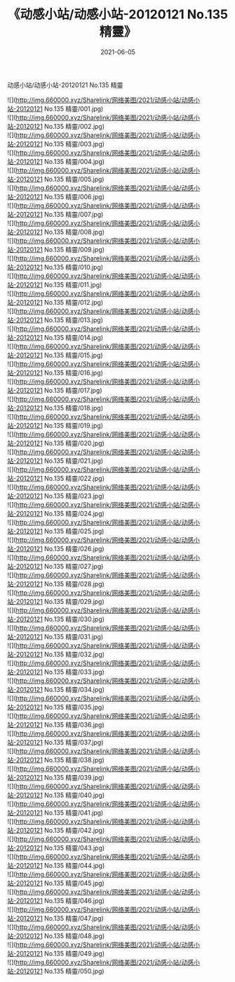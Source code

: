 ﻿---
layout: post
title:  《动感小站/动感小站-20120121 No.135 精靈》
date:   2021-06-05
img: http://img.660000.xyz/Sharelink/网络美图/2021/动感小站/动感小站-20120121 No.135 精靈/000.jpg
categories: [美女, 清纯, 唯美]
---

动感小站/动感小站-20120121 No.135 精靈

 ![](http://img.660000.xyz/Sharelink/网络美图/2021/动感小站/动感小站-20120121 No.135 精靈/001.jpg) <br>![](http://img.660000.xyz/Sharelink/网络美图/2021/动感小站/动感小站-20120121 No.135 精靈/002.jpg) <br>![](http://img.660000.xyz/Sharelink/网络美图/2021/动感小站/动感小站-20120121 No.135 精靈/003.jpg) <br>![](http://img.660000.xyz/Sharelink/网络美图/2021/动感小站/动感小站-20120121 No.135 精靈/004.jpg) <br>![](http://img.660000.xyz/Sharelink/网络美图/2021/动感小站/动感小站-20120121 No.135 精靈/005.jpg) <br>![](http://img.660000.xyz/Sharelink/网络美图/2021/动感小站/动感小站-20120121 No.135 精靈/006.jpg) <br>![](http://img.660000.xyz/Sharelink/网络美图/2021/动感小站/动感小站-20120121 No.135 精靈/007.jpg) <br>![](http://img.660000.xyz/Sharelink/网络美图/2021/动感小站/动感小站-20120121 No.135 精靈/008.jpg) <br>![](http://img.660000.xyz/Sharelink/网络美图/2021/动感小站/动感小站-20120121 No.135 精靈/009.jpg) <br>![](http://img.660000.xyz/Sharelink/网络美图/2021/动感小站/动感小站-20120121 No.135 精靈/010.jpg) <br>![](http://img.660000.xyz/Sharelink/网络美图/2021/动感小站/动感小站-20120121 No.135 精靈/011.jpg) <br>![](http://img.660000.xyz/Sharelink/网络美图/2021/动感小站/动感小站-20120121 No.135 精靈/012.jpg) <br>![](http://img.660000.xyz/Sharelink/网络美图/2021/动感小站/动感小站-20120121 No.135 精靈/013.jpg) <br>![](http://img.660000.xyz/Sharelink/网络美图/2021/动感小站/动感小站-20120121 No.135 精靈/014.jpg) <br>![](http://img.660000.xyz/Sharelink/网络美图/2021/动感小站/动感小站-20120121 No.135 精靈/015.jpg) <br>![](http://img.660000.xyz/Sharelink/网络美图/2021/动感小站/动感小站-20120121 No.135 精靈/016.jpg) <br>![](http://img.660000.xyz/Sharelink/网络美图/2021/动感小站/动感小站-20120121 No.135 精靈/017.jpg) <br>![](http://img.660000.xyz/Sharelink/网络美图/2021/动感小站/动感小站-20120121 No.135 精靈/018.jpg) <br>![](http://img.660000.xyz/Sharelink/网络美图/2021/动感小站/动感小站-20120121 No.135 精靈/019.jpg) <br>![](http://img.660000.xyz/Sharelink/网络美图/2021/动感小站/动感小站-20120121 No.135 精靈/020.jpg) <br>![](http://img.660000.xyz/Sharelink/网络美图/2021/动感小站/动感小站-20120121 No.135 精靈/021.jpg) <br>![](http://img.660000.xyz/Sharelink/网络美图/2021/动感小站/动感小站-20120121 No.135 精靈/022.jpg) <br>![](http://img.660000.xyz/Sharelink/网络美图/2021/动感小站/动感小站-20120121 No.135 精靈/023.jpg) <br>![](http://img.660000.xyz/Sharelink/网络美图/2021/动感小站/动感小站-20120121 No.135 精靈/024.jpg) <br>![](http://img.660000.xyz/Sharelink/网络美图/2021/动感小站/动感小站-20120121 No.135 精靈/025.jpg) <br>![](http://img.660000.xyz/Sharelink/网络美图/2021/动感小站/动感小站-20120121 No.135 精靈/026.jpg) <br>![](http://img.660000.xyz/Sharelink/网络美图/2021/动感小站/动感小站-20120121 No.135 精靈/027.jpg) <br>![](http://img.660000.xyz/Sharelink/网络美图/2021/动感小站/动感小站-20120121 No.135 精靈/028.jpg) <br>![](http://img.660000.xyz/Sharelink/网络美图/2021/动感小站/动感小站-20120121 No.135 精靈/029.jpg) <br>![](http://img.660000.xyz/Sharelink/网络美图/2021/动感小站/动感小站-20120121 No.135 精靈/030.jpg) <br>![](http://img.660000.xyz/Sharelink/网络美图/2021/动感小站/动感小站-20120121 No.135 精靈/031.jpg) <br>![](http://img.660000.xyz/Sharelink/网络美图/2021/动感小站/动感小站-20120121 No.135 精靈/032.jpg) <br>![](http://img.660000.xyz/Sharelink/网络美图/2021/动感小站/动感小站-20120121 No.135 精靈/033.jpg) <br>![](http://img.660000.xyz/Sharelink/网络美图/2021/动感小站/动感小站-20120121 No.135 精靈/034.jpg) <br>![](http://img.660000.xyz/Sharelink/网络美图/2021/动感小站/动感小站-20120121 No.135 精靈/035.jpg) <br>![](http://img.660000.xyz/Sharelink/网络美图/2021/动感小站/动感小站-20120121 No.135 精靈/036.jpg) <br>![](http://img.660000.xyz/Sharelink/网络美图/2021/动感小站/动感小站-20120121 No.135 精靈/037.jpg) <br>![](http://img.660000.xyz/Sharelink/网络美图/2021/动感小站/动感小站-20120121 No.135 精靈/038.jpg) <br>![](http://img.660000.xyz/Sharelink/网络美图/2021/动感小站/动感小站-20120121 No.135 精靈/039.jpg) <br>![](http://img.660000.xyz/Sharelink/网络美图/2021/动感小站/动感小站-20120121 No.135 精靈/040.jpg) <br>![](http://img.660000.xyz/Sharelink/网络美图/2021/动感小站/动感小站-20120121 No.135 精靈/041.jpg) <br>![](http://img.660000.xyz/Sharelink/网络美图/2021/动感小站/动感小站-20120121 No.135 精靈/042.jpg) <br>![](http://img.660000.xyz/Sharelink/网络美图/2021/动感小站/动感小站-20120121 No.135 精靈/043.jpg) <br>![](http://img.660000.xyz/Sharelink/网络美图/2021/动感小站/动感小站-20120121 No.135 精靈/044.jpg) <br>![](http://img.660000.xyz/Sharelink/网络美图/2021/动感小站/动感小站-20120121 No.135 精靈/045.jpg) <br>![](http://img.660000.xyz/Sharelink/网络美图/2021/动感小站/动感小站-20120121 No.135 精靈/046.jpg) <br>![](http://img.660000.xyz/Sharelink/网络美图/2021/动感小站/动感小站-20120121 No.135 精靈/047.jpg) <br>![](http://img.660000.xyz/Sharelink/网络美图/2021/动感小站/动感小站-20120121 No.135 精靈/048.jpg) <br>![](http://img.660000.xyz/Sharelink/网络美图/2021/动感小站/动感小站-20120121 No.135 精靈/049.jpg) <br>![](http://img.660000.xyz/Sharelink/网络美图/2021/动感小站/动感小站-20120121 No.135 精靈/050.jpg) <br>